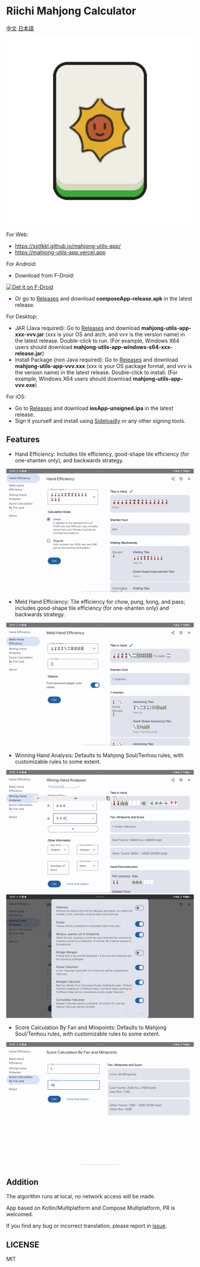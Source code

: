 Riichi Mahjong Calculator
======

[中文](README-ZH.md) [日本語](README-JA.md)

![icon](fastlane/metadata/android/zh-CN/images/icon.png)

For Web:

- https://ssttkkl.github.io/mahjong-utils-app/
- https://mahjong-utils-app.vercel.app

For Android:

- Download from F-Droid:

[<img src="https://f-droid.org/badge/get-it-on.png"
    alt="Get it on F-Droid"
    height="80">](https://f-droid.org/packages/io.ssttkkl.mahjongutils.app)

- Or go to [Releases](https://github.com/ssttkkl/mahjong-utils-app/releases) and download **composeApp-release.apk** in the latest release.

For Desktop:

- JAR (Java required): Go to [Releases](https://github.com/ssttkkl/mahjong-utils-app/releases) and download **mahjong-utils-app-xxx-vvv.jar** (xxx is your OS and arch, and vvv is the version name) in the latest release. Double-click to run. (For example, Windows X64 users should download **mahjong-utils-app-windows-x64-xxx-release.jar**)
- Install Package (non Java required): Go to [Releases](https://github.com/ssttkkl/mahjong-utils-app/releases) and download **mahjong-utils-app-vvv.xxx** (xxx is your OS package format, and vvv is the version name) in the latest release. Double-click to install. (For example, Windows X64 users should download **mahjong-utils-app-vvv.exe**)

For iOS:

- Go to [Releases](https://github.com/ssttkkl/mahjong-utils-app/releases) and download **iosApp-unsigned.ipa** in the latest release.
- Sign it yourself and install using [Sideloadly](https://sideloadly.io/) or any other signing tools.

## Features

- Hand Efficiency: Includes tile efficiency, good-shape tile efficiency (for one-shanten only), and backwards strategy.

![Hand Efficiency](fastlane/metadata/android/en-US/images/tenInchScreenshots/1.jpg)

- Meld Hand Efficiency: Tile efficiency for chow, pung, kong, and pass; includes good-shape tile efficiency (for one-shanten only) and backwards strategy.

![Meld Hand Efficiency](fastlane/metadata/android/en-US/images/tenInchScreenshots/2.jpg)

- Winning Hand Analysis: Defaults to Mahjong Soul/Tenhou rules, with customizable rules to some extent.

![Winning Hand Analysis](fastlane/metadata/android/en-US/images/tenInchScreenshots/4.jpg)
![Customizable Rules](fastlane/metadata/android/en-US/images/tenInchScreenshots/7.jpg)

- Score Calculation By Fan and Minipoints: Defaults to Mahjong Soul/Tenhou rules, with customizable rules to some extent.

![Score Calculation By Fan and Minipoints](fastlane/metadata/android/en-US/images/tenInchScreenshots/5.jpg)

## Addition

The algorithm runs at local, no network access will be made.

App based on Kotlin/Multiplatform and Compose Multiplatform, PR is welcomed.

If you find any bug or incorrect translation, please report in [issue](https://github.com/ssttkkl/mahjong-utils-app/issues).

## LICENSE

MIT
